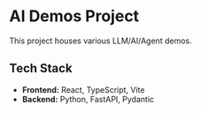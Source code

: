 # AI Demos Project

This project houses various LLM/AI/Agent demos.

## Tech Stack

- **Frontend:** React, TypeScript, Vite
- **Backend:** Python, FastAPI, Pydantic 